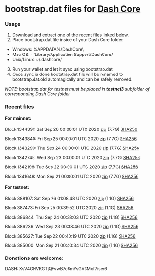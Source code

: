 # bootstrap.dat files for [Dash Core](https://github.com/dashpay/dash)

### Usage

1. Download and extract one of the recent files linked below.
2. Place bootstrap.dat file inside of your Dash Core folder:
 - Windows: %APPDATA%\DashCore\
 - Mac OS: ~/Library/Application Support/DashCore/
 - Unix/Linux: ~/.dashcore/
3. Run your wallet and let it sync using bootstrap.dat
4. Once sync is done bootstrap.dat file will be renamed to bootstrap.dat.old automagically and can be safely removed.

_NOTE: bootstrap.dat for testnet must be placed in **testnet3** subfolder of corresponding Dash Core folder_

### Recent files

#### For mainnet:

Block 1344391: Sat Sep 26 00:00:01 UTC 2020 [zip](https://dash-bootstrap.ams3.digitaloceanspaces.com/mainnet/2020-09-26/bootstrap.dat.zip) (7.7G) [SHA256](https://dash-bootstrap.ams3.digitaloceanspaces.com/mainnet/2020-09-26/sha256.txt)

Block 1343840: Fri Sep 25 00:00:01 UTC 2020 [zip](https://dash-bootstrap.ams3.digitaloceanspaces.com/mainnet/2020-09-25/bootstrap.dat.zip) (7.7G) [SHA256](https://dash-bootstrap.ams3.digitaloceanspaces.com/mainnet/2020-09-25/sha256.txt)

Block 1343290: Thu Sep 24 00:00:01 UTC 2020 [zip](https://dash-bootstrap.ams3.digitaloceanspaces.com/mainnet/2020-09-24/bootstrap.dat.zip) (7.7G) [SHA256](https://dash-bootstrap.ams3.digitaloceanspaces.com/mainnet/2020-09-24/sha256.txt)

Block 1342745: Wed Sep 23 00:00:01 UTC 2020 [zip](https://dash-bootstrap.ams3.digitaloceanspaces.com/mainnet/2020-09-23/bootstrap.dat.zip) (7.7G) [SHA256](https://dash-bootstrap.ams3.digitaloceanspaces.com/mainnet/2020-09-23/sha256.txt)

Block 1342196: Tue Sep 22 00:00:01 UTC 2020 [zip](https://dash-bootstrap.ams3.digitaloceanspaces.com/mainnet/2020-09-22/bootstrap.dat.zip) (7.7G) [SHA256](https://dash-bootstrap.ams3.digitaloceanspaces.com/mainnet/2020-09-22/sha256.txt)

Block 1341648: Mon Sep 21 00:00:01 UTC 2020 [zip](https://dash-bootstrap.ams3.digitaloceanspaces.com/mainnet/2020-09-21/bootstrap.dat.zip) (7.7G) [SHA256](https://dash-bootstrap.ams3.digitaloceanspaces.com/mainnet/2020-09-21/sha256.txt)


#### For testnet:

Block 388107: Sat Sep 26 01:08:48 UTC 2020 [zip](https://dash-bootstrap.ams3.digitaloceanspaces.com/testnet/2020-09-26/bootstrap.dat.zip) (1.1G) [SHA256](https://dash-bootstrap.ams3.digitaloceanspaces.com/testnet/2020-09-26/sha256.txt)

Block 387473: Fri Sep 25 00:39:52 UTC 2020 [zip](https://dash-bootstrap.ams3.digitaloceanspaces.com/testnet/2020-09-25/bootstrap.dat.zip) (1.1G) [SHA256](https://dash-bootstrap.ams3.digitaloceanspaces.com/testnet/2020-09-25/sha256.txt)

Block 386844: Thu Sep 24 00:38:03 UTC 2020 [zip](https://dash-bootstrap.ams3.digitaloceanspaces.com/testnet/2020-09-24/bootstrap.dat.zip) (1.1G) [SHA256](https://dash-bootstrap.ams3.digitaloceanspaces.com/testnet/2020-09-24/sha256.txt)

Block 386236: Wed Sep 23 00:38:46 UTC 2020 [zip](https://dash-bootstrap.ams3.digitaloceanspaces.com/testnet/2020-09-23/bootstrap.dat.zip) (1.1G) [SHA256](https://dash-bootstrap.ams3.digitaloceanspaces.com/testnet/2020-09-23/sha256.txt)

Block 385627: Tue Sep 22 00:40:19 UTC 2020 [zip](https://dash-bootstrap.ams3.digitaloceanspaces.com/testnet/2020-09-22/bootstrap.dat.zip) (1.1G) [SHA256](https://dash-bootstrap.ams3.digitaloceanspaces.com/testnet/2020-09-22/sha256.txt)

Block 385000: Mon Sep 21 00:40:34 UTC 2020 [zip](https://dash-bootstrap.ams3.digitaloceanspaces.com/testnet/2020-09-21/bootstrap.dat.zip) (1.1G) [SHA256](https://dash-bootstrap.ams3.digitaloceanspaces.com/testnet/2020-09-21/sha256.txt)


### Donations are welcome:

DASH: XsV4GHVKGTjQFvwB7c6mYsGV3Mxf7iser6
